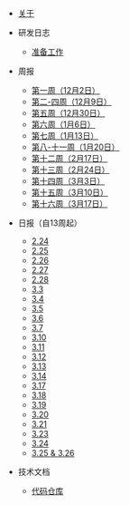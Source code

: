 * [关于](./README.md)


* 研发日志

  * [准备工作](./docs/研发日志/准备工作.md)


* 周报

  * [第一周（12月2日）](./docs/周报/第一周（12月2日）.md)
  * [第二-四周（12月9日）](./docs/周报/第二-四周（12月9日）.md)
  * [第五周（12月30日）](./docs/周报/第五周（12月30日）.md)
  * [第六周（1月6日）](./docs/周报/第六周（1月6日）.md)
  * [第七周（1月13日）](./docs/周报/第七周（1月13日）.md)
  * [第八-十一周（1月20日）](./docs/周报/第八-十一周（1月20日）.md)
  * [第十二周（2月17日）](./docs/周报/第十二周（2月17日）.md)
  * [第十三周（2月24日）](./docs/周报/第十三周（2月24日）.md)
  * [第十四周（3月3日）](./docs/周报/第十四周（3月3日）.md)
  * [第十五周（3月10日）](./docs/周报/第十五周（3月10日）.md)
  * [第十六周（3月17日）](./docs/周报/第十六周（3月17日）.md)

* 日报（自13周起）
  * [2.24](./docs/日报/2月24日.md)
  * [2.25](./docs/日报/2月25日.md)
  * [2.26](./docs/日报/2月26日.md)
  * [2.27](./docs/日报/2月27日.md)
  * [2.28](./docs/日报/2月28日.md)
  * [3.3](./docs/日报/3月3日.md)
  * [3.4](./docs/日报/3月4日.md)
  * [3.5](./docs/日报/3月5日.md)
  * [3.6](./docs/日报/3月6日.md)
  * [3.7](./docs/日报/3月7日.md)
  * [3.10](./docs/日报/3月10日.md)
  * [3.11](./docs/日报/3月11日.md)
  * [3.12](./docs/日报/3月12日.md)
  * [3.13](./docs/日报/3月13日.md)
  * [3.14](./docs/日报/3月14日.md)
  * [3.17](./docs/日报/3月17日.md)
  * [3.18](./docs/日报/3月18日.md)
  * [3.19](./docs/日报/3月19日.md)
  * [3.20](./docs/日报/3月20日.md)
  * [3.21](./docs/日报/3月21日.md)
  * [3.23](./docs/日报/3月23日.md)
  * [3.24](./docs/日报/3月24日.md)
  * [3.25 & 3.26](./docs/日报/3月25日.md)

* 技术文档
  
  * [代码仓库](./docs/技术文档/代码仓库.md)